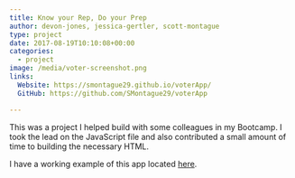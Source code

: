 ```yaml
---
title: Know your Rep, Do your Prep
author: devon-jones, jessica-gertler, scott-montague
type: project
date: 2017-08-19T10:10:08+00:00
categories:
  - project
image: /media/voter-screenshot.png
links:
  Website: https://smontague29.github.io/voterApp/
  GitHub: https://github.com/SMontague29/voterApp

---
```

This was a project I helped build with some colleagues in my Bootcamp. I took the lead on the JavaScript file and also contributed a small amount of time to building the necessary HTML.

I have a working example of this app located <a href="https://smontague29.github.io/voterApp/" target="_blank">here</a>.
